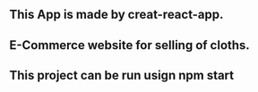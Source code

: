 ## This App is made by creat-react-app.
## E-Commerce website for selling of cloths.
## This project can be run usign npm start
